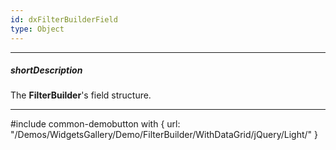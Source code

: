```yaml
---
id: dxFilterBuilderField
type: Object
---
```

---
##### shortDescription
The **FilterBuilder**'s field structure.

---
#include common-demobutton with {
    url: "/Demos/WidgetsGallery/Demo/FilterBuilder/WithDataGrid/jQuery/Light/"
}